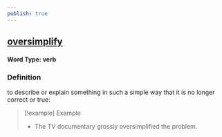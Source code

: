 ```yaml
---
publish: true
---
```

## [oversimplify](https://dictionary.cambridge.org/dictionary/english/oversimplify)

#### Word Type: verb
### Definition
to describe or explain something in such a simple way that it is no longer correct or true:

>[!example] Example
> - The TV documentary grossly oversimplified the problem.
